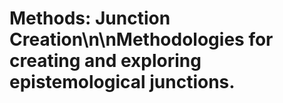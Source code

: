 # Methods: Junction Creation\n\nMethodologies for creating and exploring epistemological junctions.
